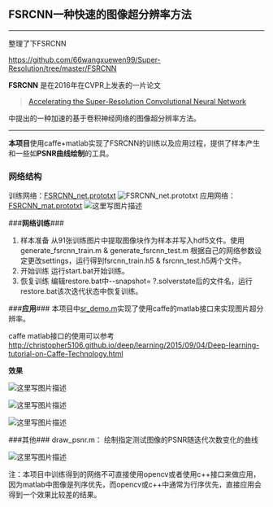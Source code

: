 ## FSRCNN一种快速的图像超分辨率方法 ##


----------
整理了下FSRCNN

https://github.com/66wangxuewen99/Super-Resolution/tree/master/FSRCNN



**FSRCNN** 是在2016年在CVPR上发表的一片论文

> [Accelerating the Super-Resolution Convolutional Neural Network](http://arxiv.org/pdf/1608.00367v1.pdf)

中提出的一种加速的基于卷积神经网络的图像超分辨率方法。

----------
**本项目**使用caffe+matlab实现了FSRCNN的训练以及应用过程，提供了样本产生和一些如**PSNR曲线绘制**的工具。

### **网络结构** ###
训练网络：[FSRCNN_net.prototxt](https://github.com/66wangxuewen99/Super-Resolution/blob/master/FSRCNN/FSRCNN_net.prototxt)
![FSRCNN_net.prototxt](http://img.blog.csdn.net/20160902102246837)
应用网络： [FSRCNN_mat.prototxt](https://github.com/66wangxuewen99/Super-Resolution/blob/master/FSRCNN/FSRCNN_mat.prototxt)
![这里写图片描述](http://img.blog.csdn.net/20160902102659972)

###**网络训练**###

 1. 样本准备
	 从91张训练图片中提取图像块作为样本并写入hdf5文件。使用generate_fsrcnn_train.m & generate_fsrcnn_test.m 根据自己的网络参数设定更改settings，运行得到fsrcnn_train.h5 & fsrcnn_test.h5两个文件。
 2. 开始训练
	 运行start.bat开始训练。
 3. 恢复训练
	 编辑restore.bat中--snapshot= ?.solverstate后的文件名，运行restore.bat该次迭代状态中恢复训练。


###**应用**###
本项目中[sr_demo.m](https://github.com/66wangxuewen99/Super-Resolution/blob/master/FSRCNN/sr_demo.m)实现了使用caffe的matlab接口来实现图片超分辨率。

caffe matlab接口的使用可以参考
http://christopher5106.github.io/deep/learning/2015/09/04/Deep-learning-tutorial-on-Caffe-Technology.html

**效果** 

![这里写图片描述](http://img.blog.csdn.net/20160902102837877)

![这里写图片描述](http://img.blog.csdn.net/20160902102902534)

![这里写图片描述](http://img.blog.csdn.net/20160902102919253)

###其他###
draw_psnr.m：  绘制指定测试图像的PSNR随迭代次数变化的曲线

![这里写图片描述](http://img.blog.csdn.net/20160902102943676)

注：本项目中训练得到的网络不可直接使用opencv或者使用c++接口来做应用，因为matlab中图像是列序优先，而opencv或c++中通常为行序优先，直接应用会得到一个效果比较差的结果。
